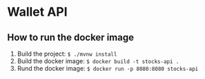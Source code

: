 # Wallet API

## How to run the docker image

1. Build the project: ```$ ./mvnw install```
2. Build the docker image: ```$ docker build -t stocks-api .```
3. Rund the docker image: ```$ docker run -p 8080:8080 stocks-api```
